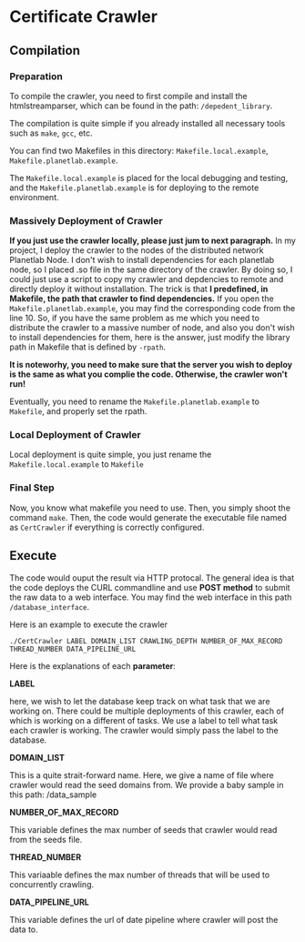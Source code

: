 # Certificate Crawler
## Compilation
### Preparation 
To compile the crawler, you need to first compile and install the htmlstreamparser, which can be found in the path: `/depedent_library`.

The compilation is quite simple if you already installed all necessary tools such as `make`, `gcc`, etc.

You can find two Makefiles in this directory: `Makefile.local.example`, `Makefile.planetlab.example`.

The `Makefile.local.example` is placed for the local debugging and testing, and the `Makefile.planetlab.example` is for deploying to the remote environment. 

### Massively Deployment of Crawler
**If you just use the crawler locally, please just jum to next paragraph.** 
In my project, I deploy the crawler to the nodes of the distributed network Planetlab Node.
I don't wish to install dependencies for each planetlab node, so I placed .so file in the same directory of the crawler.
By doing so, I could just use a script to copy my crawler and depdencies to remote and directly deploy it without installation. 
The trick is that **I predefined, in Makefile, the path that crawler to find dependencies.** 
If you open the `Makefile.planetlab.example`, you may find the corresponding code from the line 10. 
So, if you have the same problem as me which you need to distribute the crawler to a massive number of node, and also you don't wish to install dependencies for them, here is the answer, just modify the library path in Makefile that is defined by `-rpath`.

**It is noteworhy, you need to make sure that the server you wish to deploy is the same as what you complie the code. Otherwise, the crawler won't run!**

Eventually, you need to rename the `Makefile.planetlab.example` to `Makefile`, and properly set the rpath.

### Local Deployment of Crawler
Local deployment is quite simple, you just rename the `Makefile.local.example` to `Makefile`

### Final Step

Now, you know what makefile you need to use. Then, you simply shoot the command `make`.
Then, the code would generate the executable file named as `CertCrawler` if everything is correctly configured.


## Execute
The code would ouput the result via HTTP protocal. The general idea is that the code deploys the CURL commandline and use **POST method** to submit the raw data to a web interface. You may find the web interface in this path `/database_interface`.

Here is an example to execute the crawler

```
./CertCrawler LABEL DOMAIN_LIST CRAWLING_DEPTH NUMBER_OF_MAX_RECORD THREAD_NUMBER DATA_PIPELINE_URL
```

Here is the explanations of each **parameter**:

**LABEL**

here, we wish to let the database keep track on what task that we are working on. There could be multiple deployments of this crawler, each of which is working on a different of tasks. We use a label to tell what task each crawler is working. The crawler would simply pass the label to the database.

**DOMAIN\_LIST**

This is a quite strait-forward name. Here, we give a name of file where crawler would read the seed domains from. We provide a baby sample in this path: /data_sample

**NUMBER\_OF\_MAX\_RECORD**

This variable defines the max number of seeds that crawler would read from the seeds file.

**THREAD\_NUMBER**

This variaable defines the max number of threads that will be used to concurrently crawling.

**DATA\_PIPELINE\_URL**

This variable defines the url of date pipeline where crawler will post the data to.


